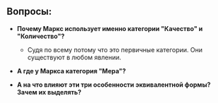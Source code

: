 ## Вопросы:
- **Почему Маркс использует именно категории "Качество" и "Количество"?** 
  - Судя по всему потому что это первичные категории. Они существуют в любом явлении.
            
- **А где у Маркса категория "Мера"?**


- **А на что влияют эти три особенности эквивалентной формы? Зачем их выделять?**

